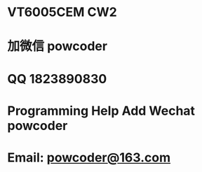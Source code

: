 # VT6005CEM CW2
# 加微信 powcoder

# QQ 1823890830

# Programming Help Add Wechat powcoder

# Email: powcoder@163.com

